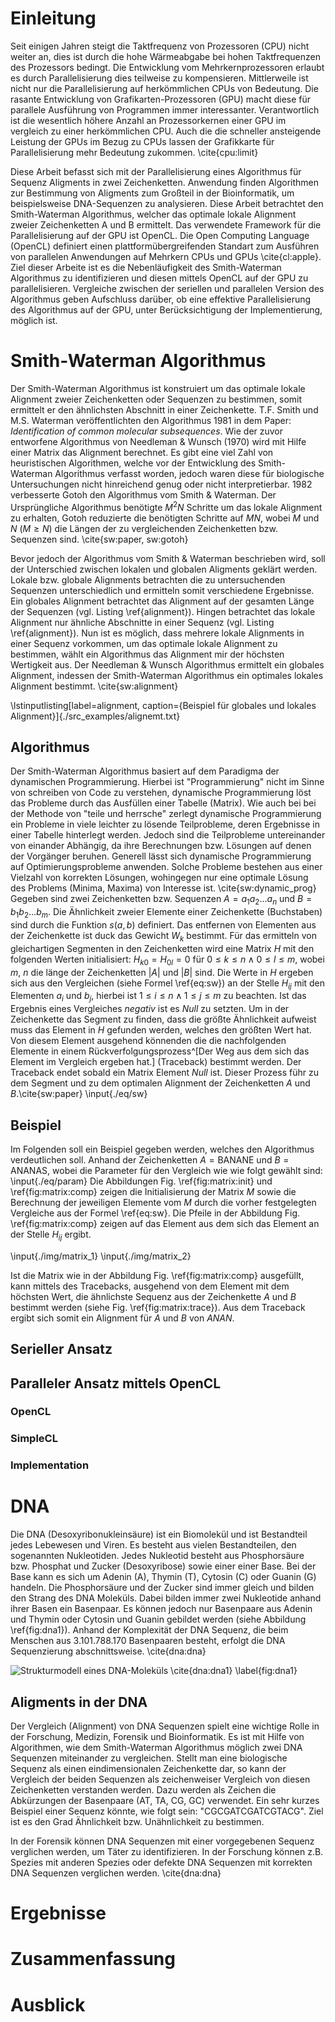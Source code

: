 # Einleitung
Seit einigen Jahren steigt die Taktfrequenz von Prozessoren (CPU) nicht weiter an, dies ist durch die hohe Wärmeabgabe bei hohen Taktfrequenzen des Prozessors bedingt. Die Entwicklung vom Mehrkernprozessoren erlaubt es durch Parallelisierung dies teilweise zu kompensieren. Mittlerweile ist nicht nur die Parallelisierung auf herkömmlichen CPUs von Bedeutung. Die rasante Entwicklung von Grafikarten-Prozessoren (GPU) macht diese für parallele Ausführung von Programmen immer interessanter. Verantwortlich ist die wesentlich höhere Anzahl an Prozessorkernen einer GPU im vergleich zu einer herkömmlichen CPU. Auch die die schneller ansteigende Leistung der GPUs im Bezug zu CPUs lassen der Grafikkarte für Parallelisierung mehr Bedeutung zukommen. \cite{cpu:limit}

Diese Arbeit befasst sich mit der Parallelisierung eines Algorithmus für Sequenz Aligments in zwei Zeichenketten. Anwendung finden Algorithmen zur Bestimmung von Aligments zum Großteil in der Bioinformatik, um beispielsweise DNA-Sequenzen zu analysieren. Diese Arbeit betrachtet den Smith-Waterman Algorithmus, welcher das optimale lokale Alignment zweier Zeichenketten A und B ermittelt. Das verwendete Framework für die Parallelisierung auf der GPU ist OpenCL. Die Open Computing Language (OpenCL) definiert einen plattformübergreifenden Standart zum Ausführen von parallelen Anwendungen auf Mehrkern CPUs und GPUs \cite{cl:apple}. Ziel dieser Arbeite ist es die Nebenläufigkeit des Smith-Waterman Algorithmus zu identifizieren und diesen mittels OpenCL auf der GPU zu parallelisieren. Vergleiche zwischen der seriellen und parallelen Version des Algorithmus geben Aufschluss darüber, ob eine effektive Parallelisierung des Algorithmus auf der GPU, unter Berücksichtigung der Implementierung, möglich ist.

# Smith-Waterman Algorithmus
Der Smith-Waterman Algorithmus ist konstruiert um das optimale lokale Alignment zweier Zeichenketten oder Sequenzen zu bestimmen, somit ermittelt er den ähnlichsten Abschnitt in einer Zeichenkette. T.F.  Smith und M.S. Waterman veröffentlichten den Algorithmus 1981 in dem Paper: *Identification of common molecular subsequences*. Wie der zuvor entworfene Algorithmus von Needleman & Wunsch (1970) wird mit Hilfe einer Matrix das Alignment berechnet. Es gibt eine viel Zahl von heuristischen Algorithmen, welche vor der Entwicklung des Smith-Waterman Algorithmus verfasst worden, jedoch waren diese für biologische Untersuchungen nicht hinreichend genug oder nicht interpretierbar. 1982 verbesserte Gotoh den Algorithmus vom Smith & Waterman. Der Ursprüngliche Algorithmus benötigte $M^2N$ Schritte um das lokale Alignment zu erhalten, Gotoh reduzierte die benötigten Schritte auf $MN$, wobei $M$ und $N$ ($M\ge N$) die Längen der zu vergleichenden Zeichenketten bzw. Sequenzen sind. \cite{sw:paper, sw:gotoh}

Bevor jedoch der Algorithmus vom Smith & Waterman beschrieben wird, soll der Unterschied zwischen lokalen und globalen Aligments geklärt werden. Lokale bzw. globale Alignments betrachten die zu untersuchenden Sequenzen unterschiedlich und ermitteln somit verschiedene Ergebnisse. Ein globales Alignment betrachtet das Alignment auf der gesamten Länge der Sequenzen (vgl. Listing \ref{alignment}). Hingen betrachtet das lokale Alignment nur ähnliche Abschnitte in einer Sequenz (vgl. Listing \ref{alignment}). Nun ist es möglich, dass mehrere lokale Alignments in einer Sequenz vorkommen, um das optimale lokale Alignment zu bestimmen, wählt ein Algorithmus das Alignment mir der höchsten Wertigkeit aus. Der Needleman & Wunsch Algorithmus ermittelt ein globales Alignment, indessen der Smith-Waterman Algorithmus ein optimales lokales Alignment bestimmt. \cite{sw:alignment}

\lstinputlisting[label=alignment, caption={Beispiel für globales und lokales Alignment}]{./src_examples/alignemt.txt}

## Algorithmus
Der Smith-Waterman Algorithmus basiert auf dem Paradigma der dynamischen Programmierung. Hierbei ist "Programmierung" nicht im Sinne von schreiben von Code zu verstehen, dynamische Programmierung löst das Probleme durch das Ausfüllen einer Tabelle (Matrix). Wie auch bei bei der Methode von "teile und herrsche" zerlegt dynamische Programmierung ein Probleme in viele leichter zu lösende Teilprobleme, deren Ergebnisse in einer Tabelle hinterlegt werden. Jedoch sind die Teilprobleme untereinander von einander Abhängig, da ihre Berechnungen bzw. Lösungen auf denen der Vorgänger beruhen. Generell lässt sich dynamische Programmierung auf Optimierungsprobleme anwenden. Solche Probleme bestehen aus einer Vielzahl von korrekten Lösungen, wohingegen nur eine optimale Lösung des Problems (Minima, Maxima) von Interesse ist. \cite{sw:dynamic_prog}
Gegeben sind zwei Zeichenketten bzw. Sequenzen ${A=a_1a_2\dots a_n \text{ und } B=b_1b_2\dots b_m}$. Die Ähnlichkeit zweier Elemente einer Zeichenkette (Buchstaben) sind durch die Funktion $s(a,b)$ definiert. Das entfernen von Elementen aus der Zeichenkette ist duck das Gewicht $W_k$ bestimmt. Für das ermitteln von gleichartigen Segmenten in den Zeichenketten wird eine Matrix $H$ mit den folgenden Werten initialisiert: $H_{k0} = H_{0l} = 0 \text{ für } 0\le k\le n\land 0\le l\le m$, wobei $m$, $n$ die länge der Zeichenketten $|A|$ und $|B|$ sind. Die Werte in $H$ ergeben sich aus den Vergleichen (siehe Formel \ref{eq:sw}) an der Stelle $H_{ij}$  mit den Elementen $a_i \text{ und } b_j$, hierbei ist $1\le i\le n\land 1\le j\le m$ zu beachten. Ist das Ergebnis eines Vergleiches *negativ* ist es *Null* zu setzten. Um in der Zeichenkette das Segment zu finden, dass die größte Ähnlichkeit aufweist muss das Element in $H$ gefunden werden, welches den größten Wert hat. Von diesem Element ausgehend könnenden die die nachfolgenden Elemente in einem Rückverfolgungsprozess^[Der Weg aus dem sich das Element im Vergleich ergeben hat.] (Traceback) bestimmt werden. Der Traceback endet sobald ein Matrix Element *Null* ist. Dieser Prozess führ zu dem Segment und zu dem optimalen Alignment der Zeichenketten $A$ und $B$.\cite{sw:paper}
\input{./eq/sw}

## Beispiel
Im Folgenden soll ein Beispiel gegeben werden, welches den Algorithmus verdeutlichen soll. Anhand der Zeichenketten $A=\text{BANANE und } B=\text{ANANAS}$, wobei die Parameter für den Vergleich wie wie folgt gewählt sind: \input{./eq/param}
Die Abbildungen Fig. \ref{fig:matrix:init} und \ref{fig:matrix:comp} zeigen die Initialisierung der Matrix $M$ sowie die Berechnung der jeweiligen Elemente vom $M$ durch die vorher festgelegten Vergleiche aus der Formel \ref{eq:sw}. Die Pfeile in der Abbildung Fig. \ref{fig:matrix:comp} zeigen auf das Element aus dem sich das Element an der Stelle $H_{ij}$ ergibt.

\input{./img/matrix_1}
\input{./img/matrix_2}

Ist die Matrix wie in der Abbildung Fig. \ref{fig:matrix:comp} ausgefüllt, kann mittels des Tracebacks, ausgehend von dem Element mit dem höchsten Wert, die ähnlichste Sequenz aus der Zeichenkette $A\text{ und } B$ bestimmt werden (siehe Fig. \ref{fig:matrix:trace}). Aus dem Traceback ergibt sich somit ein Alignment für $A$ und $B$ von *ANAN*.

## Serieller Ansatz

## Paralleler Ansatz mittels OpenCL

### OpenCL

### SimpleCL

### Implementation

# DNA
Die DNA (Desoxyribonukleinsäure) ist ein Biomolekül und ist Bestandteil jedes Lebewesen und Viren. Es besteht aus vielen Bestandteilen, den sogenannten Nukleotiden. Jedes Nukleotid besteht aus Phosphorsäure bzw. Phosphat und Zucker (Desoxyribose) sowie einer einer Base. Bei der Base kann es sich um Adenin (A), Thymin (T), Cytosin (C) oder Guanin (G) handeln. Die Phosphorsäure und der Zucker sind immer gleich und bilden den Strang des DNA Moleküls. Dabei bilden immer zwei Nukleotide anhand ihrer Basen ein Basenpaar. Es können jedoch nur Basenpaare aus Adenin und Thymin oder Cytosin und Guanin gebildet werden (siehe Abbildung \ref{fig:dna1}). Anhand der Komplexität der DNA Sequenz, die beim Menschen aus 3.101.788.170 Basenpaaren besteht, erfolgt die DNA Sequenzierung abschnittsweise. \cite{dna:dna}

![Strukturmodell eines DNA-Moleküls \cite{dna:dna1} \label{fig:dna1}](./img/dna1)

## Aligments in der DNA
Der Vergleich (Alignment) von DNA Sequenzen spielt eine wichtige Rolle in der Forschung, Medizin, Forensik und Bioinformatik. Es ist mit Hilfe von Algorithmen, wie dem Smith-Waterman Algorithmus möglich zwei DNA Sequenzen miteinander zu vergleichen. Stellt man eine biologische Sequenz als einen eindimensionalen Zeichenkette dar, so kann der Vergleich der beiden Sequenzen als zeichenweiser Vergleich von diesen Zeichenketten verstanden werden. Dazu werden als Zeichen die Abkürzungen der Basenpaare (AT, TA, CG, GC) verwendet. Ein sehr kurzes Beispiel einer Sequenz könnte, wie folgt sein: "CGCGATCGATCGTACG". Ziel ist es den Grad  Ähnlichkeit bzw. Unähnlichkeit zu bestimmen.

In der Forensik können DNA Sequenzen mit einer vorgegebenen Sequenz verglichen werden, um Täter zu identifizieren. In der Forschung können z.B. Spezies mit anderen Spezies oder defekte DNA Sequenzen mit korrekten DNA Sequenzen verglichen werden. \cite{dna:dna}

# Ergebnisse

# Zusammenfassung

# Ausblick